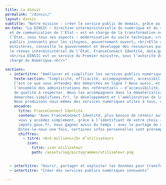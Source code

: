 ```yaml
---
title: La dinsic
permalink: "/dinsic/"
layout: dinsic
subtitle: "Notre mission : créer le service public de demain, grâce au numérique"
en-tete: "La DINSIC – direction interministérielle du numérique et du système d’information
  et de communication de l’État – est en charge de la transformation numérique de
  l’État, sous tous ses aspects : modernisation du socle technique, création de services
  publics innovants pour les citoyens, gouvernement ouvert… <br/>Elle accompagne les
  ministères, conseille le gouvernement et développe des ressources partagées comme
  le réseau interministériel de l’État, FranceConnect Identité, data.gouv.fr ou api.gouv.fr.
  <br/>La DINSIC est un service du Premier ministre, sous l’autorité du secrétaire d’État
  chargé du Numérique.<br/>"
  
sections:
  - intertitre: "Améliorer et simplifier les services publics numériques"
    texte-section: "Simplicité, efficacité, accompagnement, accessibilité pour tous…
    C’est ce que vous attendez des démarches en ligne ? Nous aussi, et nous œuvrons pour ! Nous fournissons à 
    l’ensemble des administrations des référentiels – d’accessibilité, de sécurité… – et une liste de critères 
    de qualité à respecter. Nous les accompagnons dans la dématérialisation de leurs démarches (notamment via 
    demarches-simplifiees.fr), le développement et l’amélioration de leurs services en ligne.
    Nous produisons nous-mêmes des services numériques utiles à tous, comme FranceConnect Identité."
    encadre:
      titre: FranceConnect Identité
      contenu: "Avec FranceConnect Identité, plus besoin de retenir autant de mots de passe que de sites de démarches :
      vous y accédez simplement, grâce à l’identifiant de votre choix – comme celui de votre compte Ameli ou
      impots.gouv.fr. Vous gagnez aussi du temps : avec le partage de données entre administrations selon le principe
      Dites-le-nous une fois, certaines infos personnelles sont préremplies."
      chiffres: 
        - titre: <b>5 millions</b> d’utilisateurs
          icon:
            titre: icon utilisateur
            path: /assets/img/pictogrammes/utilisateur.png

      
  - intertitre: "Ouvrir, partager et exploiter les données pour transformer l’action publique"
  - intertitre: "Créer des services publics numériques innovants"

---
```


